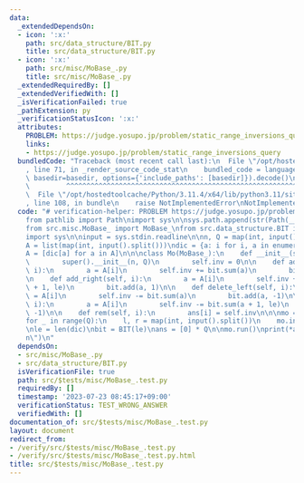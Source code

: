 ```yaml
---
data:
  _extendedDependsOn:
  - icon: ':x:'
    path: src/data_structure/BIT.py
    title: src/data_structure/BIT.py
  - icon: ':x:'
    path: src/misc/MoBase_.py
    title: src/misc/MoBase_.py
  _extendedRequiredBy: []
  _extendedVerifiedWith: []
  _isVerificationFailed: true
  _pathExtension: py
  _verificationStatusIcon: ':x:'
  attributes:
    PROBLEM: https://judge.yosupo.jp/problem/static_range_inversions_query
    links:
    - https://judge.yosupo.jp/problem/static_range_inversions_query
  bundledCode: "Traceback (most recent call last):\n  File \"/opt/hostedtoolcache/Python/3.11.4/x64/lib/python3.11/site-packages/onlinejudge_verify/documentation/build.py\"\
    , line 71, in _render_source_code_stat\n    bundled_code = language.bundle(stat.path,\
    \ basedir=basedir, options={'include_paths': [basedir]}).decode()\n          \
    \         ^^^^^^^^^^^^^^^^^^^^^^^^^^^^^^^^^^^^^^^^^^^^^^^^^^^^^^^^^^^^^^^^^^^^^^^^^^^^^^^^^\n\
    \  File \"/opt/hostedtoolcache/Python/3.11.4/x64/lib/python3.11/site-packages/onlinejudge_verify/languages/python.py\"\
    , line 108, in bundle\n    raise NotImplementedError\nNotImplementedError\n"
  code: "# verification-helper: PROBLEM https://judge.yosupo.jp/problem/static_range_inversions_query\n\
    from pathlib import Path\nimport sys\n\nsys.path.append(str(Path(__file__).resolve().parent.parent.parent.parent))\n\
    from src.misc.MoBase_ import MoBase_\nfrom src.data_structure.BIT import BIT\n\
    import sys\n\ninput = sys.stdin.readline\n\nn, Q = map(int, input().split())\n\
    A = list(map(int, input().split()))\ndic = {a: i for i, a in enumerate(sorted(set(A)))}\n\
    A = [dic[a] for a in A]\n\n\nclass Mo(MoBase_):\n    def __init__(self, n, Q):\n\
    \        super().__init__(n, Q)\n        self.inv = 0\n\n    def add_left(self,\
    \ i):\n        a = A[i]\n        self.inv += bit.sum(a)\n        bit.add(a, 1)\n\
    \n    def add_right(self, i):\n        a = A[i]\n        self.inv += bit.sum(a\
    \ + 1, le)\n        bit.add(a, 1)\n\n    def delete_left(self, i):\n        a\
    \ = A[i]\n        self.inv -= bit.sum(a)\n        bit.add(a, -1)\n\n    def delete_right(self,\
    \ i):\n        a = A[i]\n        self.inv -= bit.sum(a + 1, le)\n        bit.add(a,\
    \ -1)\n\n    def rem(self, i):\n        ans[i] = self.inv\n\n\nmo = Mo(n, Q)\n\
    for _ in range(Q):\n    l, r = map(int, input().split())\n    mo.insert(l, r)\n\
    \nle = len(dic)\nbit = BIT(le)\nans = [0] * Q\n\nmo.run()\nprint(*ans, sep=\"\\\
    n\")\n"
  dependsOn:
  - src/misc/MoBase_.py
  - src/data_structure/BIT.py
  isVerificationFile: true
  path: src/$tests/misc/MoBase_.test.py
  requiredBy: []
  timestamp: '2023-07-23 08:45:17+09:00'
  verificationStatus: TEST_WRONG_ANSWER
  verifiedWith: []
documentation_of: src/$tests/misc/MoBase_.test.py
layout: document
redirect_from:
- /verify/src/$tests/misc/MoBase_.test.py
- /verify/src/$tests/misc/MoBase_.test.py.html
title: src/$tests/misc/MoBase_.test.py
---
```

